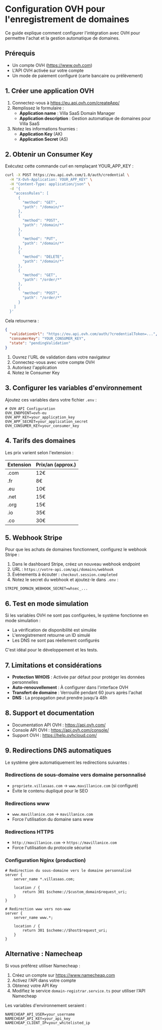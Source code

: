 # Configuration OVH pour l'enregistrement de domaines

Ce guide explique comment configurer l'intégration avec OVH pour permettre l'achat et la gestion automatique de domaines.

## Prérequis

- Un compte OVH (https://www.ovh.com)
- L'API OVH activée sur votre compte
- Un mode de paiement configuré (carte bancaire ou prélèvement)

## 1. Créer une application OVH

1. Connectez-vous à https://eu.api.ovh.com/createApp/
2. Remplissez le formulaire :
   - **Application name** : Villa SaaS Domain Manager
   - **Application description** : Gestion automatique de domaines pour Villa SaaS
3. Notez les informations fournies :
   - **Application Key** (AK)
   - **Application Secret** (AS)

## 2. Obtenir un Consumer Key

Exécutez cette commande curl en remplaçant YOUR_APP_KEY :

```bash
curl -X POST https://eu.api.ovh.com/1.0/auth/credential \
  -H "X-Ovh-Application: YOUR_APP_KEY" \
  -H "Content-Type: application/json" \
  -d '{
    "accessRules": [
      {
        "method": "GET",
        "path": "/domain/*"
      },
      {
        "method": "POST",
        "path": "/domain/*"
      },
      {
        "method": "PUT",
        "path": "/domain/*"
      },
      {
        "method": "DELETE",
        "path": "/domain/*"
      },
      {
        "method": "GET",
        "path": "/order/*"
      },
      {
        "method": "POST",
        "path": "/order/*"
      }
    ]
  }'
```

Cela retournera :
```json
{
  "validationUrl": "https://eu.api.ovh.com/auth/?credentialToken=...",
  "consumerKey": "YOUR_CONSUMER_KEY",
  "state": "pendingValidation"
}
```

1. Ouvrez l'URL de validation dans votre navigateur
2. Connectez-vous avec votre compte OVH
3. Autorisez l'application
4. Notez le Consumer Key

## 3. Configurer les variables d'environnement

Ajoutez ces variables dans votre fichier `.env` :

```env
# OVH API Configuration
OVH_ENDPOINT=ovh-eu
OVH_APP_KEY=your_application_key
OVH_APP_SECRET=your_application_secret
OVH_CONSUMER_KEY=your_consumer_key
```

## 4. Tarifs des domaines

Les prix varient selon l'extension :

| Extension | Prix/an (approx.) |
|-----------|-------------------|
| .com      | 12€              |
| .fr       | 8€               |
| .eu       | 10€              |
| .net      | 15€              |
| .org      | 15€              |
| .io       | 35€              |
| .co       | 30€              |

## 5. Webhook Stripe

Pour que les achats de domaines fonctionnent, configurez le webhook Stripe :

1. Dans le dashboard Stripe, créez un nouveau webhook endpoint
2. URL : `https://votre-api.com/api/domains/webhook`
3. Événements à écouter : `checkout.session.completed`
4. Notez le secret du webhook et ajoutez-le dans `.env` :

```env
STRIPE_DOMAIN_WEBHOOK_SECRET=whsec_...
```

## 6. Test en mode simulation

Si les variables OVH ne sont pas configurées, le système fonctionne en mode simulation :
- La vérification de disponibilité est simulée
- L'enregistrement retourne un ID simulé
- Les DNS ne sont pas réellement configurés

C'est idéal pour le développement et les tests.

## 7. Limitations et considérations

- **Protection WHOIS** : Activée par défaut pour protéger les données personnelles
- **Auto-renouvellement** : À configurer dans l'interface OVH
- **Transfert de domaine** : Verrouillé pendant 60 jours après l'achat
- **DNS** : La propagation peut prendre jusqu'à 48h

## 8. Support et documentation

- Documentation API OVH : https://api.ovh.com/
- Console API OVH : https://api.ovh.com/console/
- Support OVH : https://help.ovhcloud.com/

## 9. Redirections DNS automatiques

Le système gère automatiquement les redirections suivantes :

### Redirections de sous-domaine vers domaine personnalisé
- `propriete.villasaas.com` → `www.mavillanice.com` (si configuré)
- Évite le contenu dupliqué pour le SEO

### Redirections www
- `www.mavillanice.com` → `mavillanice.com`
- Force l'utilisation du domaine sans www

### Redirections HTTPS
- `http://mavillanice.com` → `https://mavillanice.com`
- Force l'utilisation du protocole sécurisé

### Configuration Nginx (production)
```nginx
# Redirection du sous-domaine vers le domaine personnalisé
server {
    server_name *.villasaas.com;
    
    location / {
        return 301 $scheme://$custom_domain$request_uri;
    }
}

# Redirection www vers non-www
server {
    server_name www.*;
    
    location / {
        return 301 $scheme://$host$request_uri;
    }
}
```

## Alternative : Namecheap

Si vous préférez utiliser Namecheap :

1. Créez un compte sur https://www.namecheap.com
2. Activez l'API dans votre compte
3. Obtenez votre API Key
4. Modifiez le service `domain-registrar.service.ts` pour utiliser l'API Namecheap

Les variables d'environnement seraient :

```env
NAMECHEAP_API_USER=your_username
NAMECHEAP_API_KEY=your_api_key
NAMECHEAP_CLIENT_IP=your_whitelisted_ip
```